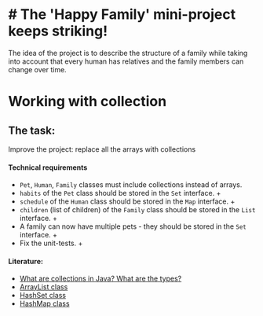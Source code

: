 # # The 'Happy Family' mini-project keeps striking!

The idea of the project is to describe the structure of a family while taking into account that every human has
relatives and the family members can change over time.

# Working with collection

## The task:

Improve the project: replace all the arrays with collections

#### Technical requirements

- `Pet`, `Human`, `Family` classes must include collections instead of arrays.
- `habits` of the `Pet` class should be stored in the `Set` interface. +
- `schedule` of the `Human` class should be stored in the  `Map` interface. +
- `children` (list of children) of the `Family` class should be stored in the `List` interface.  +
- A family can now have multiple pets - they should be stored in the `Set` interface. +
- Fix the unit-tests. +

#### Literature:

- [What are collections in Java? What are the types?](https://www.quora.com/What-are-collections-in-Java-What-are-the-types)
- [ArrayList class](https://www.w3schools.com/java/java_arraylist.aspl)
- [HashSet class](https://docs.oracle.com/javase/7/docs/api/java/util/HashSet.html)
- [HashMap class](https://docs.oracle.com/javase/7/docs/api/java/util/HashMap.html)
